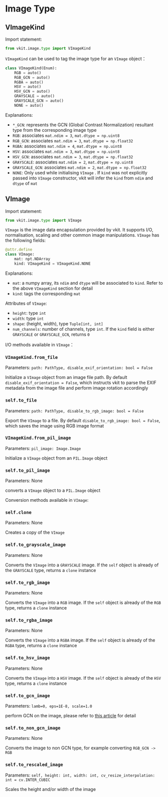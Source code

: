 # Image Type

## VImageKind

Import statement:

```python
from vkit.image.type import VImageKind
```

`VImageKind` can be used to tag the image type for an `VImage` object：

```python
class VImageKind(Enum):
    RGB = auto()
    RGB_GCN = auto()
    RGBA = auto()
    HSV = auto()
    HSV_GCN = auto()
    GRAYSCALE = auto()
    GRAYSCALE_GCN = auto()
    NONE = auto()
```

Explanations:

* `*_GCN`: represents the GCN (Global Contrast Normalization) resultant type from the corresponding image type
* `RGB`: associates `mat.ndim = 3`, `mat.dtype = np.uint8`
* `RGB_GCN`: associates `mat.ndim = 3`, `mat.dtype = np.float32`
* `RGBA`: associates `mat.ndim = 4`, `mat.dtype = np.uint8`
* `HSV`: associates `mat.ndim = 3`, `mat.dtype = np.uint8`
* `HSV_GCN`: associates `mat.ndim = 3`, `mat.dtype = np.float32`
* `GRAYSCALE`: associates `mat.ndim = 2`, `mat.dtype = np.uint8`
* `GRAYSCALE_GCN`: associates `mat.ndim = 2`, `mat.dtype = np.float32`
* `NONE`: Only used while initialising `VImage` . If `kind` was not explicitly passed into `VImage` constructor, vkit will infer the `kind` from `ndim` and `dtype` of `mat`

## VImage

Import statement:

```python
from vkit.image.type import VImage
```

`VImage` is the image data encapsulation provided by vkit. It supports I/O, normalisation, scaling and other common image manipulations. `VImage` has the following fields:

```python
@attr.define
class VImage:
    mat: npt.NDArray
    kind: VImageKind = VImageKind.NONE
```

Explanations:

* `mat`: a numpy array, its `ndim` and `dtype` will be associated to `kind`. Refer to the above `VImageKind` section for detail
* `kind`: tags the corresponding `mat`

Attributes of `VImage`:

* `height`: type `int`
* `width`: type `int`
* `shape`: (height, width), type `Tuple[int, int]`
* `num_channels`: number of channels, type `int`. If the `kind` field is either `GRAYSCALE` or `GRAYSCALE_GCN`, returns `0`

I/O methods available in `VImage`：

### `VImageKind.from_file`

Parameters: `path: PathType, disable_exif_orientation: bool = False`

Initialize a `VImage` object from an image file path. By default `disable_exif_orientation = False`, which instructs vkit to parse the EXIF metadata from the image file and perform image rotation accordingly

### `self.to_file`

Parameters: `path: PathType, disable_to_rgb_image: bool = False`

Export the `VImage` to a file. By default `disable_to_rgb_image: bool = False`, which saves the image using RGB image format

### `VImageKind.from_pil_image`

Parameters: `pil_image: Image.Image`

Initialize a `VImage` object from an `PIL.Image` object

### `self.to_pil_image`

Parameters: None

converts a `VImage` object to a `PIL.Image` object

Conversion methods available in `VImage`:

### `self.clone`

Parameters: None

Creates a copy of the `VImage`

### `self.to_grayscale_image`

Parameters: None

Converts the `VImage` into a `GRAYSCALE` image. If the `self` object is already of the `GRAYSCALE` type, returns a `clone` instance

### `self.to_rgb_image`

Parameters: None

Converts the `VImage` into a `RGB` image. If the `self` object is already of the `RGB` type, returns a `clone` instance

### `self.to_rgba_image`

Parameters: None

Converts the `VImage` into a `RGBA` image. If the `self` object is already of the `RGBA` type, returns a `clone` instance

### `self.to_hsv_image`

Parameters: None

Converts the `VImage` into a `HSV` image. If the `self` object is already of the `HSV` type, returns a `clone` instance

### `self.to_gcn_image`

Parameters: `lamb=0, eps=1E-8, scale=1.0`

perform GCN on the image, please refer to [this article](https://cedar.buffalo.edu/~srihari/CSE676/12.2%20Computer%20Vision.pdf) for detail

### `self.to_non_gcn_image`

Parameters: None

Converts the image to non GCN type, for example converting `RGB_GCN -> RGB`

### `self.to_rescaled_image`

Parameters: `self, height: int, width: int, cv_resize_interpolation: int = cv.INTER_CUBIC`

Scales the height and/or width of the image

